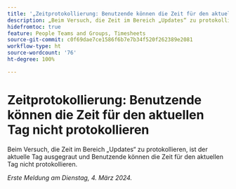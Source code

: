 ```yaml
---
title: '„Zeitprotokollierung: Benutzende können die Zeit für den aktuellen Tag nicht protokollieren“'
description: „Beim Versuch, die Zeit im Bereich „Updates“ zu protokollieren, ist der aktuelle Tag ausgegraut und Benutzende können die Zeit für den aktuellen Tag nicht protokollieren.“
hidefromtoc: true
feature: People Teams and Groups, Timesheets
source-git-commit: c0f69dae7ce1586f6b7e7b34f520f262389e2081
workflow-type: ht
source-wordcount: '76'
ht-degree: 100%

---
```



# Zeitprotokollierung: Benutzende können die Zeit für den aktuellen Tag nicht protokollieren

Beim Versuch, die Zeit im Bereich „Updates“ zu protokollieren, ist der aktuelle Tag ausgegraut und Benutzende können die Zeit für den aktuellen Tag nicht protokollieren.

_Erste Meldung am Dienstag, 4. März 2024._
